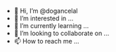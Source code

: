 - 👋 Hi, I’m @dogancelal
- 👀 I’m interested in ...
- 🌱 I’m currently learning ...
- 💞️ I’m looking to collaborate on ...
- 📫 How to reach me ...

<!---
dogancelal/dogancelal is a ✨ special ✨ repository because its `README.md` (this file) appears on your GitHub profile.
You can click the Preview link to take a look at your changes.
--->
